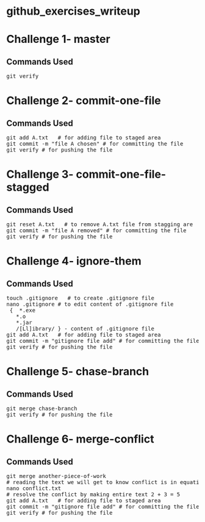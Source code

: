 # github_exercises_writeup
# Challenge 1- master 

## Commands Used
<pre>git verify
</pre> 

# Challenge 2- commit-one-file 
## Commands Used
<pre>
git add A.txt   # for adding file to staged area
git commit -m "file A chosen" # for committing the file
git verify # for pushing the file
</pre> 

# Challenge 3- commit-one-file-stagged 
## Commands Used
<pre>
git reset A.txt   # to remove A.txt file from stagging are
git commit -m "file A removed" # for committing the file
git verify # for pushing the file
</pre> 

# Challenge 4- ignore-them
## Commands Used
<pre>
touch .gitignore   # to create .gitignore file
nano .gitignore # to edit content of .gitignore file
 {  *.exe
   *.o
   *.jar
   /[Ll]ibrary/ } - content of .gitignore file
git add A.txt   # for adding file to staged area
git commit -m "gitignore file add" # for committing the file
git verify # for pushing the file
</pre> 

# Challenge 5- chase-branch
## Commands Used
<pre>
git merge chase-branch
git verify # for pushing the file
</pre> 

# Challenge 6- merge-conflict
## Commands Used
<pre>
git merge another-piece-of-work
# reading the text we will get to know conflict is in equation.txt file
nano conflict.txt
# resolve the conflict by making entire text 2 + 3 = 5
git add A.txt   # for adding file to staged area
git commit -m "gitignore file add" # for committing the file
git verify # for pushing the file
</pre> 
